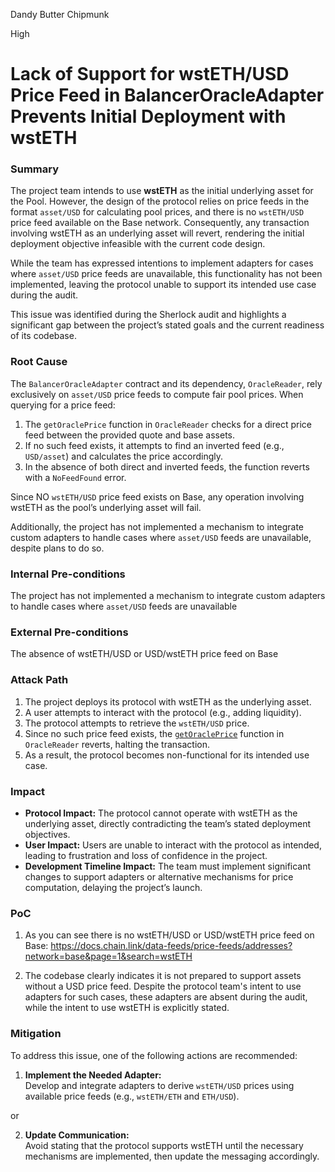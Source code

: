 Dandy Butter Chipmunk

High

# Lack of Support for wstETH/USD Price Feed in BalancerOracleAdapter Prevents Initial Deployment with wstETH

### Summary

The project team intends to use **wstETH** as the initial underlying asset for the Pool. However, the design of the protocol relies on price feeds in the format `asset/USD` for calculating pool prices, and there is no `wstETH/USD` price feed available on the Base network. Consequently, any transaction involving wstETH as an underlying asset will revert, rendering the initial deployment objective infeasible with the current code design.

While the team has expressed intentions to implement adapters for cases where `asset/USD` price feeds are unavailable, this functionality has not been implemented, leaving the protocol unable to support its intended use case during the audit.

This issue was identified during the Sherlock audit and highlights a significant gap between the project’s stated goals and the current readiness of its codebase.

### Root Cause

The `BalancerOracleAdapter` contract and its dependency, `OracleReader`, rely exclusively on `asset/USD` price feeds to compute fair pool prices. When querying for a price feed:

1. The `getOraclePrice` function in `OracleReader` checks for a direct price feed between the provided quote and base assets.
2. If no such feed exists, it attempts to find an inverted feed (e.g., `USD/asset`) and calculates the price accordingly.
3. In the absence of both direct and inverted feeds, the function reverts with a `NoFeedFound` error.

Since NO `wstETH/USD` price feed exists on Base, any operation involving wstETH as the pool’s underlying asset will fail.

Additionally, the project has not implemented a mechanism to integrate custom adapters to handle cases where `asset/USD` feeds are unavailable, despite plans to do so.

### Internal Pre-conditions

The project has not implemented a mechanism to integrate custom adapters to handle cases where `asset/USD` feeds are unavailable

### External Pre-conditions

The absence of wstETH/USD or USD/wstETH price feed on Base

### Attack Path

1. The project deploys its protocol with wstETH as the underlying asset.
2. A user attempts to interact with the protocol (e.g., adding liquidity).
3. The protocol attempts to retrieve the `wstETH/USD` price.
4. Since no such price feed exists, the [`getOraclePrice`](https://github.com/sherlock-audit/2024-12-plaza-finance/blob/main/plaza-evm/src/OracleReader.sol#L55-L76) function in `OracleReader` reverts, halting the transaction.
5. As a result, the protocol becomes non-functional for its intended use case.

### Impact

- **Protocol Impact:** The protocol cannot operate with wstETH as the underlying asset, directly contradicting the team’s stated deployment objectives.
- **User Impact:** Users are unable to interact with the protocol as intended, leading to frustration and loss of confidence in the project.
- **Development Timeline Impact:** The team must implement significant changes to support adapters or alternative mechanisms for price computation, delaying the project’s launch.

### PoC

1. As you can see there is no wstETH/USD or USD/wstETH price feed on Base: https://docs.chain.link/data-feeds/price-feeds/addresses?network=base&page=1&search=wstETH

2. The codebase clearly indicates it is not prepared to support assets without a USD price feed. Despite the protocol team's intent to use adapters for such cases, these adapters are absent during the audit, while the intent to use wstETH is explicitly stated.

### Mitigation

To address this issue, one of the following actions are recommended:

1. **Implement the Needed Adapter:**  
   Develop and integrate adapters to derive `wstETH/USD` prices using available price feeds (e.g., `wstETH/ETH` and `ETH/USD`).

or
 
2. **Update Communication:**  
   Avoid stating that the protocol supports wstETH until the necessary mechanisms are implemented, then update the messaging accordingly.  
